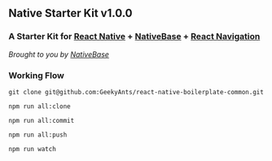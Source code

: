 
## Native Starter Kit v1.0.0

### A Starter Kit for [React Native](https://facebook.github.io/react-native/docs/getting-started.html) + [NativeBase](https://nativebase.io/) + [React Navigation](https://reactnavigation.org/)

*Brought to you by [NativeBase](https://nativebase.io/)*

### Working Flow

```
git clone git@github.com:GeekyAnts/react-native-boilerplate-common.git

npm run all:clone

npm run all:commit

npm run all:push

npm run watch
```
